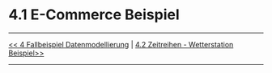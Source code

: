 # 4.1 E-Commerce Beispiel

---

[<< 4 Fallbeispiel Datenmodellierung](beispiel_4.md) | [4.2 Zeitreihen -  Wetterstation Beispiel>>](beispiel_4_2.md)

---
